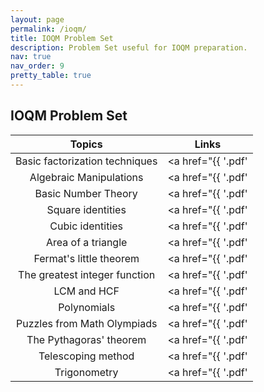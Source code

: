 ```yaml
---
layout: page
permalink: /ioqm/
title: IOQM Problem Set
description: Problem Set useful for IOQM preparation.
nav: true
nav_order: 9
pretty_table: true
---
```


## IOQM Problem Set


|   Topics     |    Links            |
| :------------: | :------------: |
| Basic factorization techniques | <a href="{{ '.pdf' | prepend: '' | prepend: 'IOQM/' | prepend: 'assets/pdf/' | relative_url}}" target="_blank" rel="noopener noreferrer"><i class="fa-solid fa-file-pdf fa-2x"></i></a> |
| Algebraic Manipulations | <a href="{{ '.pdf' | prepend: '' | prepend: 'IOQM/' | prepend: 'assets/pdf/' | relative_url}}" target="_blank" rel="noopener noreferrer"><i class="fa-solid fa-file-pdf fa-2x"></i></a> |
| Basic Number Theory | <a href="{{ '.pdf' | prepend: '' | prepend: 'IOQM/' | prepend: 'assets/pdf/' | relative_url}}" target="_blank" rel="noopener noreferrer"><i class="fa-solid fa-file-pdf fa-2x"></i></a> |
| Square identities | <a href="{{ '.pdf' | prepend: '' | prepend: 'IOQM/' | prepend: 'assets/pdf/' | relative_url}}" target="_blank" rel="noopener noreferrer"><i class="fa-solid fa-file-pdf fa-2x"></i></a> |
| Cubic identities | <a href="{{ '.pdf' | prepend: '' | prepend: 'IOQM/' | prepend: 'assets/pdf/' | relative_url}}" target="_blank" rel="noopener noreferrer"><i class="fa-solid fa-file-pdf fa-2x"></i></a> |
| Area of a triangle | <a href="{{ '.pdf' | prepend: '' | prepend: 'IOQM/' | prepend: 'assets/pdf/' | relative_url}}" target="_blank" rel="noopener noreferrer"><i class="fa-solid fa-file-pdf fa-2x"></i></a> |
| Fermat's little theorem | <a href="{{ '.pdf' | prepend: '' | prepend: 'IOQM/' | prepend: 'assets/pdf/' | relative_url}}" target="_blank" rel="noopener noreferrer"><i class="fa-solid fa-file-pdf fa-2x"></i></a> |
| The greatest integer function | <a href="{{ '.pdf' | prepend: '' | prepend: 'IOQM/' | prepend: 'assets/pdf/' | relative_url}}" target="_blank" rel="noopener noreferrer"><i class="fa-solid fa-file-pdf fa-2x"></i></a> |
| LCM and HCF | <a href="{{ '.pdf' | prepend: '' | prepend: 'IOQM/' | prepend: 'assets/pdf/' | relative_url}}" target="_blank" rel="noopener noreferrer"><i class="fa-solid fa-file-pdf fa-2x"></i></a> |
| Polynomials | <a href="{{ '.pdf' | prepend: '' | prepend: 'IOQM/' | prepend: 'assets/pdf/' | relative_url}}" target="_blank" rel="noopener noreferrer"><i class="fa-solid fa-file-pdf fa-2x"></i></a> |
| Puzzles from Math Olympiads | <a href="{{ '.pdf' | prepend: '' | prepend: 'IOQM/' | prepend: 'assets/pdf/' | relative_url}}" target="_blank" rel="noopener noreferrer"><i class="fa-solid fa-file-pdf fa-2x"></i></a> |
| The Pythagoras' theorem | <a href="{{ '.pdf' | prepend: '' | prepend: 'IOQM/' | prepend: 'assets/pdf/' | relative_url}}" target="_blank" rel="noopener noreferrer"><i class="fa-solid fa-file-pdf fa-2x"></i></a> |
| Telescoping method | <a href="{{ '.pdf' | prepend: '' | prepend: 'IOQM/' | prepend: 'assets/pdf/' | relative_url}}" target="_blank" rel="noopener noreferrer"><i class="fa-solid fa-file-pdf fa-2x"></i></a> |
| Trigonometry | <a href="{{ '.pdf' | prepend: '' | prepend: 'IOQM/' | prepend: 'assets/pdf/' | relative_url}}" target="_blank" rel="noopener noreferrer"><i class="fa-solid fa-file-pdf fa-2x"></i></a> |
